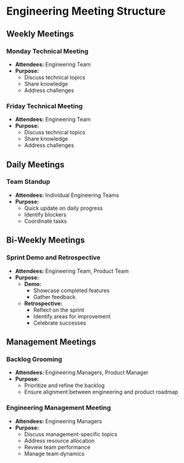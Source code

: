 # Engineering Meeting Structure

## Weekly Meetings

### Monday Technical Meeting
- **Attendees:** Engineering Team
- **Purpose:** 
  - Discuss technical topics
  - Share knowledge
  - Address challenges

### Friday Technical Meeting
- **Attendees:** Engineering Team
- **Purpose:**
  - Discuss technical topics
  - Share knowledge
  - Address challenges

## Daily Meetings

### Team Standup
- **Attendees:** Individual Engineering Teams
- **Purpose:**
  - Quick update on daily progress
  - Identify blockers
  - Coordinate tasks

## Bi-Weekly Meetings

### Sprint Demo and Retrospective
- **Attendees:** Engineering Team, Product Team
- **Purpose:**
  - **Demo:**
    - Showcase completed features
    - Gather feedback
  - **Retrospective:**
    - Reflect on the sprint
    - Identify areas for improvement
    - Celebrate successes

## Management Meetings

### Backlog Grooming
- **Attendees:** Engineering Managers, Product Manager
- **Purpose:**
  - Prioritize and refine the backlog
  - Ensure alignment between engineering and product roadmap

### Engineering Management Meeting
- **Attendees:** Engineering Managers
- **Purpose:**
  - Discuss management-specific topics
  - Address resource allocation
  - Review team performance
  - Manage team dynamics 